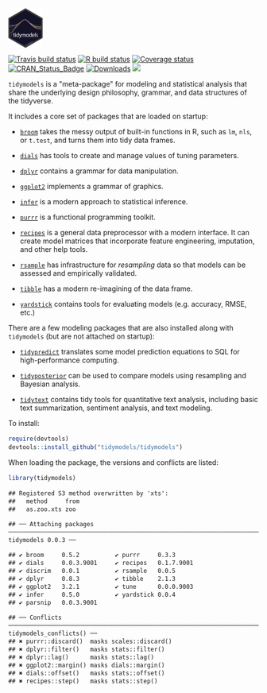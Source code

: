<img src="tidymodels_hex.png" align="center" height = "80px" align = "middle"/>

[![Travis build status](https://travis-ci.org/tidymodels/tidymodels.svg?branch=master)](https://travis-ci.org/tidymodels/tidymodels)
[![R build status](https://github.com/tidymodels/tidymodels/workflows/R/badge.svg)](https://github.com/tidymodels/tidymodels/actions?workflow=R)
[![Coverage status](https://codecov.io/gh/tidymodels/tidymodels/branch/master/graph/badge.svg)](https://codecov.io/github/tidymodels/tidymodels?branch=master)
[![CRAN_Status_Badge](http://www.r-pkg.org/badges/version/tidymodels)](http://cran.r-project.org/web/packages/tidymodels)
[![Downloads](http://cranlogs.r-pkg.org/badges/tidymodels)](http://cran.rstudio.com/package=tidymodels)
![](https://img.shields.io/badge/lifecycle-experimental-orange.svg)


`tidymodels` is a "meta-package" for modeling and statistical analysis that share the underlying design philosophy, grammar, and data structures of the tidyverse.

It includes a core set of packages that are loaded on startup:

* [`broom`](https://broom.tidyverse.org/) takes the messy output of built-in functions in R, such as `lm`, `nls`, or `t.test`, and turns them into tidy data frames.

* [`dials`](https://tidymodels.github.io/dials/) has tools to create and manage values of tuning parameters.

* [`dplyr`](http://dplyr.tidyverse.org) contains a grammar for data manipulation. 

* [`ggplot2`](http://ggplot2.tidyverse.org) implements a grammar of graphics. 

* [`infer`](http://infer.netlify.com/) is a modern approach to statistical inference.

* [`purrr`](http://purrr.tidyverse.org) is a functional programming toolkit.

* [`recipes`](https://tidymodels.github.io/recipes/) is a general data preprocessor with a modern interface. It can create model matrices that incorporate feature engineering, imputation, and other help tools.

* [`rsample`](https://tidymodels.github.io/rsample/) has infrastructure for _resampling_ data so that models can be assessed and empirically validated. 

* [`tibble`](http://tibble.tidyverse.org) has a modern re-imagining of the data frame.
 
* [`yardstick`](https://tidymodels.github.io/yardstick/) contains tools for evaluating models (e.g. accuracy, RMSE, etc.)

There are a few modeling packages that are also installed along with `tidymodels` (but are not attached on startup): 

* [`tidypredict`](http://tidypredict.netlify.com/) translates some model prediction equations to SQL for high-performance computing.

* [`tidyposterior`](https://tidymodels.github.io/tidyposterior/) can be used to compare models using resampling and Bayesian analysis.

* [`tidytext`](https://github.com/juliasilge/tidytext) contains tidy tools for quantitative text analysis, including basic text summarization, sentiment analysis, and text modeling.


To install:

```r
require(devtools)
devtools::install_github("tidymodels/tidymodels")
```

When loading the package, the versions and conflicts are listed:



```r
library(tidymodels)
```

```
## Registered S3 method overwritten by 'xts':
##   method     from
##   as.zoo.xts zoo
```

```
## ── Attaching packages ─────────────────────────────────────────────────────────────────────────────────────────────── tidymodels 0.0.3 ──
```

```
## ✔ broom     0.5.2          ✔ purrr     0.3.3     
## ✔ dials     0.0.3.9001     ✔ recipes   0.1.7.9001
## ✔ discrim   0.0.1          ✔ rsample   0.0.5     
## ✔ dplyr     0.8.3          ✔ tibble    2.1.3     
## ✔ ggplot2   3.2.1          ✔ tune      0.0.0.9003
## ✔ infer     0.5.0          ✔ yardstick 0.0.4     
## ✔ parsnip   0.0.3.9001
```

```
## ── Conflicts ────────────────────────────────────────────────────────────────────────────────────────────────── tidymodels_conflicts() ──
## ✖ purrr::discard()  masks scales::discard()
## ✖ dplyr::filter()   masks stats::filter()
## ✖ dplyr::lag()      masks stats::lag()
## ✖ ggplot2::margin() masks dials::margin()
## ✖ dials::offset()   masks stats::offset()
## ✖ recipes::step()   masks stats::step()
```
  
